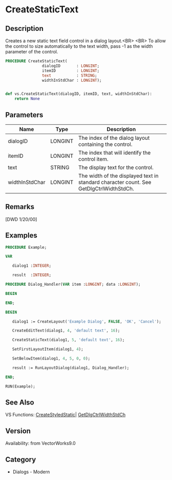 # CreateStaticText

## Description
Creates a new static text field control in a dialog layout.&lt;BR&gt;
&lt;BR&gt;
To allow the control to size automatically to the text width, pass -1 as the width parameter of the control.

```pascal
PROCEDURE CreateStaticText(
				dialogID       : LONGINT;
				itemID         : LONGINT;
				text           : STRING;
				widthInStdChar : LONGINT);
```

```python

def vs.CreateStaticText(dialogID, itemID, text, widthInStdChar):
    return None
```

## Parameters
|Name|Type|Description|
|---|---|---|
|dialogID|LONGINT|The index of the dialog layout containing the control.|
|itemID|LONGINT|The index that will identify the control item.|
|text|STRING|The display text for the control.|
|widthInStdChar|LONGINT|The width of the displayed text in standard character count. See GetDlgCtrlWidthStdCh.|

## Remarks
[DWD 1/20/00]

## Examples
```pascal
PROCEDURE Example;

VAR

   dialog1 :INTEGER;

   result  :INTEGER;

PROCEDURE Dialog_Handler(VAR item :LONGINT; data :LONGINT);

BEGIN

END;

BEGIN

   dialog1 := CreateLayout('Example Dialog', FALSE, 'OK', 'Cancel');

   CreateEditText(dialog1, 4, 'default text', 16);

   CreateStaticText(dialog1, 5, 'default text', 16);

   SetFirstLayoutItem(dialog1, 4);

   SetBelowItem(dialog1, 4, 5, 0, 0);

   result := RunLayoutDialog(dialog1, Dialog_Handler);

END;

RUN(Example);


```

## See Also
VS Functions:
[CreateStyledStatic](CreateStyledStatic.md)| [GetDlgCtrlWidthStdCh](GetDlgCtrlWidthStdCh.md)

## Version
Availability: from VectorWorks9.0
## Category
* Dialogs - Modern

